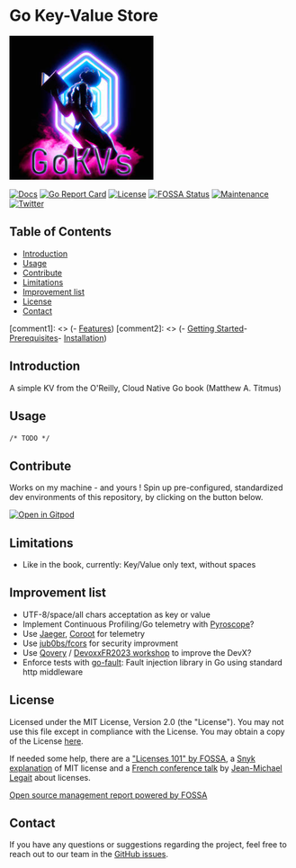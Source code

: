 # Go Key-Value Store

<p align="left">
<img src="assets/img/GoKVs.jpg" alt="GoKVs logo" title="GoKVs logo" />
</p>

[![Docs](https://img.shields.io/badge/docs-current-brightgreen.svg)](https://pkg.go.dev/github.com/davidaparicio/gokvs)
[![Go Report Card](https://goreportcard.com/badge/davidaparicio/gokvs)](https://goreportcard.com/report/davidaparicio/gokvs)
[![License](https://img.shields.io/badge/license-MIT-blue.svg)](https://github.com/davidaparicio/gokvs/blob/main/LICENSE.md)
[![FOSSA Status](https://app.fossa.com/api/projects/git%2Bgithub.com%2Fdavidaparicio%2Fgokvs.svg?type=shield)](https://app.fossa.com/projects/git%2Bgithub.com%2Fdavidaparicio%2Fgokvs?ref=badge_shield)
[![Maintenance](https://img.shields.io/maintenance/yes/2023.svg)]()
[![Twitter](https://img.shields.io/twitter/follow/dadideo.svg?style=social)](https://twitter.com/intent/follow?screen_name=dadideo)

## Table of Contents

- [Introduction](#introduction)
- [Usage](#usage)
- [Contribute](#contribute)
- [Limitations](#limitations)
- [Improvement list](#improvement-list)
- [License](#license)
- [Contact](#contact)

[comment1]: <> (- [Features](#features))
[comment2]: <> (- [Getting Started](#getting-started)- [Prerequisites](#prerequisites)- [Installation](#installation))

## Introduction

A simple KV from the O'Reilly, Cloud Native Go book (Matthew A. Titmus)

## Usage

```/* TODO */```

## Contribute

Works on my machine - and yours ! Spin up pre-configured, standardized dev environments of this repository, by clicking on the button below.

[![Open in Gitpod](https://gitpod.io/button/open-in-gitpod.svg)](https://gitpod.io/#/https://github.com/davidaparicio/gokvs)

## Limitations
* Like in the book, currently: Key/Value only text, without spaces

## Improvement list
* UTF-8/space/all chars acceptation as key or value
* Implement Continuous Profiling/Go telemetry with [Pyroscope](https://pyroscope.io/)?
* Use [Jaeger](https://www.jaegertracing.io/), [Coroot](https://coroot.com/docs/coroot-community-edition) for telemetry
* Use [jub0bs/fcors](https://github.com/jub0bs/fcors) for security improvment
* Use [Qovery](https://www.qovery.com/blog/qovery-x-gitpod-partnership) / [DevoxxFR2023 workshop](https://gitlab.com/devoxxfr-2023/env-tests/realworld-devoxxfr) to improve the DevX?
* Enforce tests with [go-fault](https://github.com/lingrino/go-fault): Fault injection library in Go using standard http middleware

## License
Licensed under the MIT License, Version 2.0 (the "License"). You may not use this file except in compliance with the License.
You may obtain a copy of the License [here](https://choosealicense.com/licenses/mit/).

If needed some help, there are a ["Licenses 101" by FOSSA](https://fossa.com/blog/open-source-licenses-101-mit-license/), a [Snyk explanation](https://snyk.io/learn/what-is-mit-license/)
of MIT license and a [French conference talk](https://www.youtube.com/watch?v=8WwTe0vLhgc) by [Jean-Michael Legait](https://twitter.com/jmlegait) about licenses.

[Open source management report powered by FOSSA](https://app.fossa.com/reports/03c2cde1-b0ab-40c5-a115-aef795e0646c)

## Contact

If you have any questions or suggestions regarding the project, feel free to reach out to our team in the [GitHub issues](https://github.com/davidaparicio/gokvs/issues).